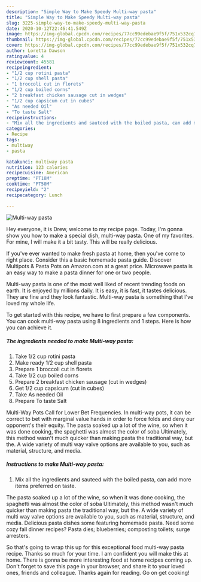 ```yaml
---
description: "Simple Way to Make Speedy Multi-way pasta"
title: "Simple Way to Make Speedy Multi-way pasta"
slug: 3225-simple-way-to-make-speedy-multi-way-pasta
date: 2020-10-12T22:46:41.549Z
image: https://img-global.cpcdn.com/recipes/77cc99edebae9f5f/751x532cq70/multi-way-pasta-recipe-main-photo.jpg
thumbnail: https://img-global.cpcdn.com/recipes/77cc99edebae9f5f/751x532cq70/multi-way-pasta-recipe-main-photo.jpg
cover: https://img-global.cpcdn.com/recipes/77cc99edebae9f5f/751x532cq70/multi-way-pasta-recipe-main-photo.jpg
author: Loretta Dawson
ratingvalue: 4
reviewcount: 45581
recipeingredient:
- "1/2 cup rotini pasta"
- "1/2 cup shell pasta"
- "1 broccoli cut in florets"
- "1/2 cup boiled corns"
- "2 breakfast chicken sausage cut in wedges"
- "1/2 cup capsicum cut in cubes"
- "As needed Oil"
- "To taste Salt"
recipeinstructions:
- "Mix all the ingredients and sauteed with the boiled pasta, can add more items preferred on taste."
categories:
- Recipe
tags:
- multiway
- pasta

katakunci: multiway pasta 
nutrition: 123 calories
recipecuisine: American
preptime: "PT18M"
cooktime: "PT50M"
recipeyield: "2"
recipecategory: Lunch

---
```



![Multi-way pasta](https://img-global.cpcdn.com/recipes/77cc99edebae9f5f/751x532cq70/multi-way-pasta-recipe-main-photo.jpg)

Hey everyone, it is Drew, welcome to my recipe page. Today, I'm gonna show you how to make a special dish, multi-way pasta. One of my favorites. For mine, I will make it a bit tasty. This will be really delicious.

If you&#39;ve ever wanted to make fresh pasta at home, then you&#39;ve come to right place. Consider this a basic homemade pasta guide. Discover Multipots &amp; Pasta Pots on Amazon.com at a great price. Microwave pasta is an easy way to make a pasta dinner for one or two people.

Multi-way pasta is one of the most well liked of recent trending foods on earth. It is enjoyed by millions daily. It is easy, it is fast, it tastes delicious. They are fine and they look fantastic. Multi-way pasta is something that I've loved my whole life.


To get started with this recipe, we have to first prepare a few components. You can cook multi-way pasta using 8 ingredients and 1 steps. Here is how you can achieve it.

<!--inarticleads1-->

##### The ingredients needed to make Multi-way pasta:

1. Take 1/2 cup rotini pasta
1. Make ready 1/2 cup shell pasta
1. Prepare 1 broccoli cut in florets
1. Take 1/2 cup boiled corns
1. Prepare 2 breakfast chicken sausage (cut in wedges)
1. Get 1/2 cup capsicum (cut in cubes)
1. Take As needed Oil
1. Prepare To taste Salt


Multi-Way Pots Call for Lower Bet Frequencies. In multi-way pots, it can be correct to bet with marginal value hands in order to force folds and deny our opponent&#39;s their equity. The pasta soaked up a lot of the wine, so when it was done cooking, the spaghetti was almost the color of soba Ultimately, this method wasn&#39;t much quicker than making pasta the traditional way, but the. A wide variety of multi way valve options are available to you, such as material, structure, and media. 

<!--inarticleads2-->

##### Instructions to make Multi-way pasta:

1. Mix all the ingredients and sauteed with the boiled pasta, can add more items preferred on taste.


The pasta soaked up a lot of the wine, so when it was done cooking, the spaghetti was almost the color of soba Ultimately, this method wasn&#39;t much quicker than making pasta the traditional way, but the. A wide variety of multi way valve options are available to you, such as material, structure, and media. Delicious pasta dishes some featuring homemade pasta. Need some cozy fall dinner recipes? Pasta dies; blueberries; composting toilets; surge arresters. 

So that's going to wrap this up for this exceptional food multi-way pasta recipe. Thanks so much for your time. I am confident you will make this at home. There is gonna be more interesting food at home recipes coming up. Don't forget to save this page in your browser, and share it to your loved ones, friends and colleague. Thanks again for reading. Go on get cooking!
